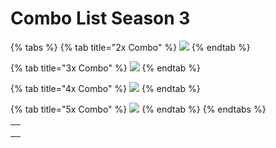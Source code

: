 # Combo List Season 3

{% tabs %}
{% tab title="2x Combo" %}
![](../../../.gitbook/assets/combolistx2\_season2.png)
{% endtab %}

{% tab title="3x Combo" %}
![](<../../../.gitbook/assets/combolistx3\_season3 (1).png>)
{% endtab %}

{% tab title="4x Combo" %}
![](../../../.gitbook/assets/combolistx4\_season3.png)
{% endtab %}

{% tab title="5x Combo" %}
![](<../../../.gitbook/assets/combolistx5\_season3 (1).png>)
{% endtab %}
{% endtabs %}



|   |
| - |
|   |
|   |
|   |
